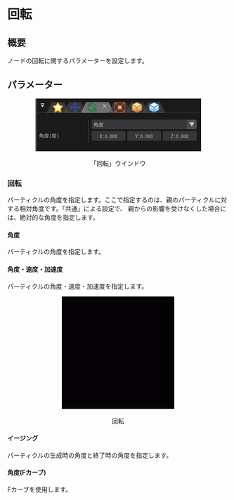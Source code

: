 ﻿
# 回転

## 概要

ノードの回転に関するパラメーターを設定します。

## パラメーター
<div align="center">
<img src="../../img/Tutorial/04_rotation_ja.png">
<p>「回転」ウインドウ</p>
</div>

### 回転

パーティクルの角度を指定します。ここで指定するのは、親のパーティクルに対する相対角度です。「共通」による設定で、 親からの影響を受けなくした場合には、絶対的な角度を指定します。

#### 角度

パーティクルの角度を指定します。

#### 角度・速度・加速度

パーティクルの角度・速度・加速度を指定します。
<div align="center">
<img src="../../img/Tutorial/04_rotate.gif">
<p>回転</p>
</div>

#### イージング

パーティクルの生成時の角度と終了時の角度を指定します。

#### 角度(Fカーブ)

Fカーブを使用します。
